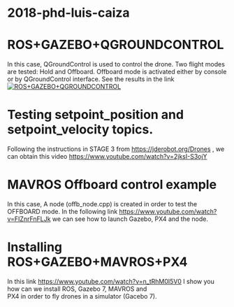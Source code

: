 # 2018-phd-luis-caiza
# ROS+GAZEBO+QGROUNDCONTROL
In this case, QGroundControl is used to control the drone. Two flight modes are tested: Hold and Offboard. Offboard mode is activated either by console or by QGroundControl interface. See the results in the link
[![ROS+GAZEBO+QGROUNDCONTROL](http://i.imgur.com/Ot5DWAW.png)](https://youtu.be/QP23CB4dT1Q&t=282s "ROS+GAZEBO+QGROUNDCONTROL")
# Testing setpoint_position and setpoint_velocity topics.
Following the instructions in STAGE 3 from https://jderobot.org/Drones , we can obtain this video
https://www.youtube.com/watch?v=2jksI-S3ojY
# MAVROS Offboard control example
In this case, A node (offb_node.cpp) is created in order to test the OFFBOARD mode. In the following link 
https://www.youtube.com/watch?v=FIZnrFnFLJk
we can see how to launch Gazebo, PX4 and the node.
# Installing ROS+GAZEBO+MAVROS+PX4
In this link https://www.youtube.com/watch?v=n_tRhM0I5V0 I show you how can we install ROS, Gazebo 7, MAVROS and  
PX4 in order to fly drones in  a simulator (Gacebo 7).
